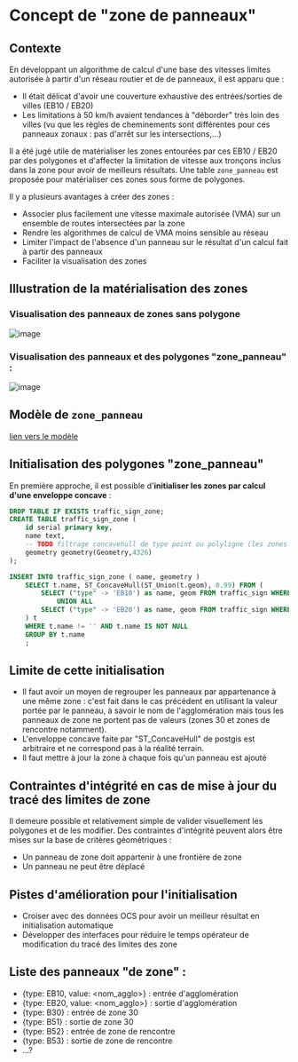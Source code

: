 # Concept de "zone de panneaux" 

## Contexte

En développant un algorithme de calcul d'une base des vitesses limites autorisée à partir d'un réseau routier et de de panneaux, il est apparu que :

* Il était délicat d'avoir une couverture exhaustive des entrées/sorties de villes (EB10 / EB20)
* Les limitations à 50 km/h avaient tendances à "déborder" très loin des villes (vu que les règles de cheminements sont différentes pour ces panneaux zonaux : pas d'arrêt sur les intersections,...)

Il a été jugé utile de matérialiser les zones entourées par ces EB10 / EB20 par des polygones et d'affecter la limitation de vitesse aux tronçons inclus dans la zone pour avoir de meilleurs résultats. Une table `zone_panneau` est proposée pour matérialiser ces zones sous forme de polygones.

Il y a plusieurs avantages à créer des zones : 

* Associer plus facilement une vitesse maximale autorisée (VMA) sur un ensemble de routes intersectées par la zone
* Rendre les algorithmes de calcul de VMA moins sensible au réseau
* Limiter l'impact de l'absence d'un panneau sur le résultat d'un calcul fait à partir des panneaux
* Faciliter la visualisation des zones

## Illustration de la matérialisation des zones

### Visualisation des panneaux de zones sans polygone

![image](https://github.com/IGNF/pano/assets/8489451/4b24b638-8834-45b5-ab16-d90fb9b8d61f)

### Visualisation des panneaux et des polygones "zone_panneau" :

![image](https://github.com/IGNF/pano/assets/8489451/441e060f-af16-4243-9d60-c6bca6a0d9fd)

## Modèle de `zone_panneau`

[lien vers le modèle](zone.pano.md)

## Initialisation des polygones "zone_panneau"

En première approche, il est possible d'**initialiser les zones par calcul d'une enveloppe concave** :

```sql
DROP TABLE IF EXISTS traffic_sign_zone;
CREATE TABLE traffic_sign_zone (
	id serial primary key,
	name text,
	-- TODO filtrage concavehull de type point ou polyligne (les zones avec 1 ou 2 points...)
	geometry geometry(Geometry,4326)
);

INSERT INTO traffic_sign_zone ( name, geometry )
	SELECT t.name, ST_ConcaveHull(ST_Union(t.geom), 0.99) FROM (
		SELECT ("type" -> 'EB10') as name, geom FROM traffic_sign WHERE "type" ? 'EB10'
			UNION ALL
		SELECT ("type" -> 'EB20') as name, geom FROM traffic_sign WHERE "type" ? 'EB20'
	) t 
	WHERE t.name != '' AND t.name IS NOT NULL
	GROUP BY t.name
	;
```

## Limite de cette initialisation

* Il faut avoir un moyen de regrouper les panneaux par appartenance à une même zone : c'est fait dans le cas précédent en utilisant la valeur portée par le panneau, à savoir le nom de l'agglomération mais tous les panneaux de zone ne portent pas de valeurs (zones 30 et zones de rencontre notamment).
* L'enveloppe concave faite par "ST_ConcaveHull" de postgis est arbitraire et ne correspond pas à la réalité terrain.
* Il faut mettre à jour la zone à chaque fois qu'un panneau est ajouté

## Contraintes d'intégrité en cas de mise à jour du tracé des limites de zone

Il demeure possible et relativement simple de valider visuellement les polygones et de les modifier. Des contraintes d'intégrité peuvent alors être mises sur la base de critères géométriques :

* Un panneau de zone doit appartenir à une frontière de zone
* Un panneau ne peut être déplacé

## Pistes d'amélioration pour l'initialisation

* Croiser avec des données OCS pour avoir un meilleur résultat en initialisation automatique
* Développer des interfaces pour réduire le temps opérateur de modification du tracé des limites des zone

## Liste des panneaux "de zone" :  

- {type: EB10, value: <nom_agglo>} : entrée d'agglomération
- {type: EB20, value: <nom_agglo>} : sortie d'agglomération
- {type: B30} : entrée de zone 30
- {type: B51} : sortie de zone 30
- {type: B52} : entrée de zone de rencontre
- {type: B53} : sortie de zone de rencontre
- ...?
